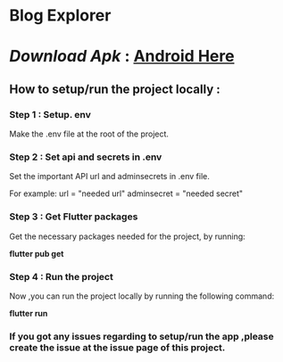# Blog Explorer 


# *Download Apk* : <a href="https://github.com/Divyakumar21202/Blog-Explorer/releases/download/1.0.0/app-release.apk">Android Here</a>


## How to setup/run the project locally :

### Step 1 : Setup. env
Make the .env file at the root of the project.

### Step 2 : Set api and secrets in .env
Set the important API url and adminsecrets in .env file.

For example: url = "needed url"
             adminsecret = "needed secret"

### Step 3 : Get Flutter packages
Get the necessary packages needed for the project, by running:

**flutter pub get**

### Step 4 : Run the project 
Now ,you can run the project locally by running the following command:

**flutter run**


### If you got any issues regarding to setup/run the app ,please create the issue at the issue page of this project.
